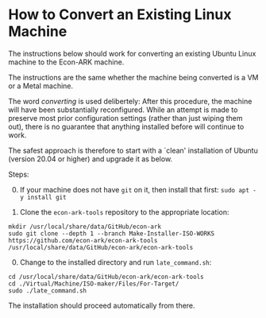 # How to Convert an Existing Linux Machine

The instructions below should work for converting an existing Ubuntu Linux machine to the Econ-ARK machine.

The instructions are the same whether the machine being converted is a VM or a Metal machine.

The word _converting_ is used delibertely: After this procedure, the machine will have been substantially reconfigured. While an attempt is made to preserve most prior configuration settings (rather than just wiping them out), there is no guarantee that anything installed before will continue to work.

The safest approach is therefore to start with a `clean' installation of Ubuntu (version 20.04 or higher) and upgrade it as below. 


Steps:

0. If your machine does not have `git` on it, then install that first:
   ```sudo apt -y install git```
   
0. Clone the `econ-ark-tools` repository to the appropriate location:

```
mkdir /usr/local/share/data/GitHub/econ-ark
sudo git clone --depth 1 --branch Make-Installer-ISO-WORKS https://github.com/econ-ark/econ-ark-tools /usr/local/share/data/GitHub/econ-ark/econ-ark-tools
```

0. Change to the installed directory and run `late_command.sh`:

```
cd /usr/local/share/data/GitHub/econ-ark/econ-ark-tools
cd ./Virtual/Machine/ISO-maker/Files/For-Target/
sudo ./late_command.sh
```	

The installation should proceed automatically from there.

